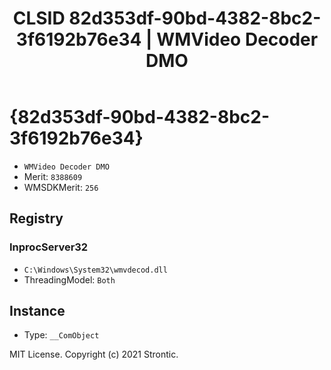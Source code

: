 ﻿---
title: "CLSID 82d353df-90bd-4382-8bc2-3f6192b76e34 | WMVideo Decoder DMO"
excerpt: What is COM-Object CLSID 82d353df-90bd-4382-8bc2-3f6192b76e34?
---

# {82d353df-90bd-4382-8bc2-3f6192b76e34}

* `WMVideo Decoder DMO`
* Merit: `8388609`
* WMSDKMerit: `256`

## Registry


### InprocServer32

* `C:\Windows\System32\wmvdecod.dll`
* ThreadingModel: `Both`

## Instance

* Type: `__ComObject`

MIT License. Copyright (c) 2021 Strontic.


